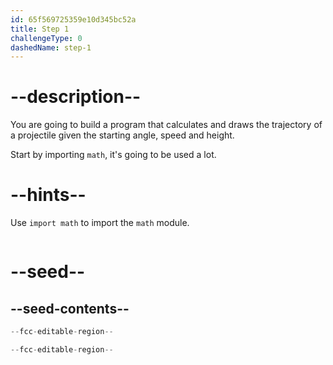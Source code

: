```yaml
---
id: 65f569725359e10d345bc52a
title: Step 1
challengeType: 0
dashedName: step-1
---
```


# --description--

You are going to build a program that calculates and draws the trajectory of a projectile given the starting angle, speed and height.

Start by importing `math`, it's going to be used a lot.

# --hints--

Use `import math` to import the `math` module.

```js

```

# --seed--

## --seed-contents--

```py
--fcc-editable-region--

--fcc-editable-region--
```
